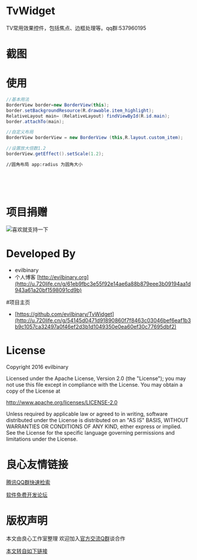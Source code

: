 # TvWidget

TV常用效果控件，包括焦点、边框处理等。qq群:537960195


# 截图

 

 

 

# 使用
```java
//基本用法
BorderView border=new BorderView(this);
border.setBackgroundResource(R.drawable.item_highlight);
RelativeLayout main= (RelativeLayout) findViewById(R.id.main);
border.attachTo(main);

//自定义布局        
BorderView borderView = new BorderView (this,R.layout.custom_item);

//设置放大倍数1.2
borderView.getEffect().setScale(1.2);
```
```xml
//圆角布局 app:radius 为圆角大小
 
       
       
  
```       

# 项目捐赠

![喜欢就支持一下](https://github.com/evilbinary/myblog/raw/master/data/s.png)
# Developed By


* evilbinary   
* 个人博客 [http://evilbinary.org](http://u.720life.cn/g/61eb9fbc3e55f92e14ae6a88b879eee3b09194aa1d943a61a20bf1598091cd9b)

#项目主页
* [https://github.com/evilbinary/TvWidget](http://u.720life.cn/g/54145d0471d91890860f7f8463c03046bef6eaf1b3b9c1057ca32497a0f46ef2d3b1d1049350e0ea60ef30c77695dbf2)

# License

Copyright 2016 evilbinary

Licensed under the Apache License, Version 2.0 (the "License");
you may not use this file except in compliance with the License.
You may obtain a copy of the License at

   http://www.apache.org/licenses/LICENSE-2.0

Unless required by applicable law or agreed to in writing, software
distributed under the License is distributed on an "AS IS" BASIS,
WITHOUT WARRANTIES OR CONDITIONS OF ANY KIND, either express or implied.
See the License for the specific language governing permissions and
limitations under the License.



 # 良心友情链接

[腾讯QQ群快速检索](http://u.720life.cn/s/8cf73f7c)

[软件免费开发论坛](http://u.720life.cn/s/bbb01dc0)

# 版权声明 

本文由良心工作室整理 欢迎加入[官方交流Q群](https://u.720life.cn/s/f2316816)谈合作

[本文转自如下链接](http://u.720life.cn/g/2e71d0f0a5c601172267ba20d3a43c6ec74224a99294cdcef3b90e89eb824a1094340a55d7df0602992b78e1cdc8b658b1d1112255d72f2b3979bf168d569fcf)